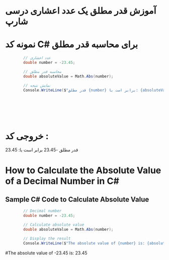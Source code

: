 
# آموزش قدر مطلق یک عدد اعشاری درسی شارپ

# نمونه کد C# برای محاسبه قدر مطلق

```csharp
        // عدد اعشاری
        double number = -23.45;

        // محاسبه قدر مطلق
        double absoluteValue = Math.Abs(number);

        // نمایش نتیجه
        Console.WriteLine($"قدر مطلق {number} برابر است با: {absoluteValue}");
```
<br><br><br><br>
# خروجی کد :

قدر مطلق -23.45 برابر است با: 23.45
# How to Calculate the Absolute Value of a Decimal Number in C#

## Sample C# Code to Calculate Absolute Value

```csharp
        // Decimal number
        double number = -23.45;

        // Calculate absolute value
        double absoluteValue = Math.Abs(number);

        // Display the result
        Console.WriteLine($"The absolute value of {number} is: {absoluteValue}");
```
#The absolute value of -23.45 is: 23.45
